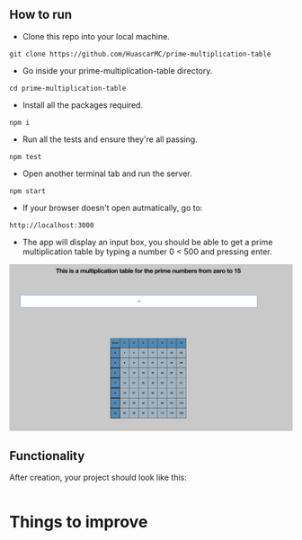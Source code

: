 ## How to run

- Clone this repo into your local machine.
```
git clone https://github.com/HuascarMC/prime-multiplication-table
```
- Go inside your prime-multiplication-table directory.
```
cd prime-multiplication-table
```
- Install all the packages required.
```
npm i
```
- Run all the tests and ensure they're all passing.
```
npm test
```
- Open another terminal tab and run the server.
```
npm start
```
- If your browser doesn't open autmatically, go to:
```
http://localhost:3000
```
- The app will display an input box, you should be able to get a prime multiplication table by typing a number 0 < 500
and pressing enter.

![alt text](images/screenshot.png)

## Functionality

After creation, your project should look like this:

```

```

# Things to improve
